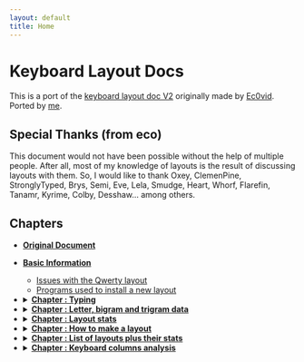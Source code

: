 ```yaml
---
layout: default
title: Home
---
```


# Keyboard Layout Docs
This is a port of the [keyboard layout doc V2](https://bit.ly/layout-doc-v2) originally made by [Ec0vid](https://github.com/ec0vid).
Ported by [me](https://github.com/aoi-buh).

## Special Thanks (from eco)
This document would not have been possible without the help of multiple people. After all, most of my knowledge of layouts is the result of discussing layouts with them. So, I would like to thank Oxey, ClemenPine, StronglyTyped, Brys, Semi, Eve, Lela, Smudge, Heart, Whorf, Flarefin, Tanamr, Kyrime, Colby, Desshaw... among others.

## Chapters
- [**Original Document**](https://bit.ly/layout-doc-v2)
- [**Basic Information**](chapters/preface.md)
    - [Issues with the Qwerty layout](chapters/preface.md#issues-with-the-Qwerty-layout)
    - [Programs used to install a new layout](chapters/preface.md#programs-used-to-install-a-new-layout)

- <details>
  <summary><strong><a href="chapters/chapter1.md">Chapter : Typing</a></strong></summary>

	- [Typing basics (7 min)](chapters/chapter1.md#typing-basics)
		- [Touch typing](chapters/chapter1.md#touch-typing)
		- [The home row](chapters/chapter1.md#the-home-row)
		- [The top and bottom row](chapters/chapter1.md#the-top-and-bottom-row)
		- [How to learn a new layout](chapters/chapter1.md#how-to-learn-a-new-layout)
		- [Word tests](chapters/chapter1.md#word-tests)
		- [Punctuation and shift](chapters/chapter1.md#punctuation-and-shift)
		- [Quotes](chapters/chapter1.md#quotes)
		- [Swapping Caps lock and Backspace (on Windows)](chapters/chapter1.md#swapping-caps-lock-and-backspace-(on-windows))

	- [Angle mod (10 min)](chapters/chapter1.md#angle-mod)
		- [Improved typing technique](chapters/chapter1.md#improved-typing-technique)
		- [ANSI and ISO standards](chapters/chapter1.md#ansi-and-iso-standards)
		- [Angle modding a layout](chapters/chapter1.md#angle-modding-a-layout)
			- [ANSI angle mod example](chapters/chapter1.md#ansi-angle-mod-example)
			- [ISO angle mod example](chapters/chapter1.md#iso-angle-mod-example)
		- [Un-angle modding a layout](chapters/chapter1.md#un-angle-modding-a-layout)
		- [Errors to avoid with angle mod](chapters/chapter1.md#errors-to-avoid-with-angle-mod)
			- [Learning a standard layout with angle mod fingering (angle cheat)](chapters/chapter1.md#learning-a-standard-layout-with-angle-mod-fingering-(angle-cheat))
			- [Learning an angled modded layout with standard fingering](chapters/chapter1.md#learning-an-angled-modded-layout-with-standard-fingering)
		- [How to tell if a layout is angle modded or not](chapters/chapter1.md#how-to-tell-if-a-layout-is-angle-modded-or-not)
  </details>

- <details>
  <summary><strong><a href="chapters/chapter2.md">Chapter : Letter, bigram and trigram data</a></strong></summary>

	- [English data (5 min)](chapters/chapter2.md#english-data)
		- [English letter frequency](chapters/chapter2.md#english-letter-frequency)
		- [Top 50 bigrams](chapters/chapter2.md#top-50-bigrams)
		- [Top 50 trigrams](chapters/chapter2.md#top-50-trigrams)
		- [Extended bigram tables](chapters/chapter2.md#extended-bigram-tables)
		- [Vowel + vowel bigrams](chapters/chapter2.md#vowel-+-vowel-bigrams)
		- [Consonant + consonant bigrams](chapters/chapter2.md#consonant-+-consonant-bigrams)
		- [Consonant + vowel bigrams](chapters/chapter2.md#consonant-+-vowel-bigrams)
		- [Double letters](chapters/chapter2.md#double-letters)
		- [Consonant only trigrams](chapters/chapter2.md#consonant-only-trigrams)
		- [Consonant only trigrams (excluding Y)](chapters/chapter2.md#consonant-only-trigrams-(excluding-y))
		- [Top words with apostrophe](chapters/chapter2.md#top-words-with-apostrophe)
		- [Top trigrams with apostrophe](chapters/chapter2.md#top-trigrams-with-apostrophe)
  </details>

- <details>
  <summary><strong><a href="chapters/chapter3.md">Chapter : Layout stats</a></strong></summary>

	- [SFBs, SFSs and distance (18 min)](chapters/chapter3.md#sfbs,-sfss-and-distance)
		- [Same finger bigrams (SFBs)](chapters/chapter3.md#same-finger-bigrams-(sfbs))
		- [Calculating the distance between two keys](chapters/chapter3.md#calculating-the-distance-between-two-keys)
		- [1U and 2U SFB](chapters/chapter3.md#1u-and-2u-sfb)
		- [Diagonals](chapters/chapter3.md#diagonals)
		- [Same finger Skipgrams (SFSs)](chapters/chapter3.md#same finger skipgrams (sfss))
		- [Distance on a layout](chapters/chapter3.md#distance-on-a-layout)
		- [Decentivicing 2U SFBs and SFSs](chapters/chapter3.md#decentivicing-2u-sfbs-and-sfss)
		- [Weights for each finger](chapters/chapter3.md#weights-for-each-finger)
		- [Distributing movement across the fingers](chapters/chapter3.md#distributing-movement-across-the-fingers)
		- [Distance on Qwerty](chapters/chapter3.md#distance-on-qwerty)
		- [Examples of bad words on Qwerty](chapters/chapter3.md#examples-of-bad-words-on-qwerty)
			- [Heavy SFS words on Qwerty](chapters/chapter3.md#heavy-sfs-words-on-qwerty)
			- [Heavy SFB words on Qwerty](chapters/chapter3.md#heavy-sfb-words-on-qwerty)

	- [Alt fingering, SFB collisions and sliding (6 min)](chapters/chapter3.md#alt-fingering,-sfb-collisions-and-sliding)
		- [Alt fingering](chapters/chapter3.md#alt-fingering)
		- [SFB collisions](chapters/chapter3.md#sfb-collisions)
		- [Designing a layout with alt fingering in mind](chapters/chapter3.md#designing-a-layout-with-alt-fingering-in-mind)
		- [Most comfortable alt fingers](chapters/chapter3.md#most-comfortable-alt-fingers)
			- [On row stagger](chapters/chapter3.md#on-row-stagger)
			- [On matrix](chapters/chapter3.md#on-matrix)
		- [Sliding](chapters/chapter3.md#sliding)

	- [Scissors (11 min)](chapters/chapter3.md#scissors)
		- [Full scissors bigrams (FSBs)](chapters/chapter3.md#full scissors bigrams (fsbs))
		- [Full scissor skipgrams (FSSs)](chapters/chapter3.md#full-scissor-skipgrams-(fsss))
		- [Half scissors bigrams (HSBs)](chapters/chapter3.md#half-scissors-bigrams-(hsbs))
		- [Half scissor skipgrams (HSSs)](chapters/chapter3.md#half-scissor-skipgrams-(hsss))
		- [Scissor list](chapters/chapter3.md#scissor-list)
			- [With standard fingering](chapters/chapter3.md#with-standard-fingering)
				- [Full scissors](chapters/chapter3.md#full-scissors)
				- [Half scissors](chapters/chapter3.md#half-scissors)
			- [With angle mod fingering](chapters/chapter3.md#with-angle-mod-fingering)
				- [Full scissors](chapters/chapter3.md#full-scissors)
				- [Half scissors](chapters/chapter3.md#half-scissors)
		- [Minimizing scissors](chapters/chapter3.md#minimizing-scissors)
			- [Reducing bottom row middle and ring finger use as a whole](chapters/chapter3.md#reducing-bottom-row-middle-and-ring-finger-use-as-a-whole)
			- [Strategically avoiding scissors](chapters/chapter3.md#strategically-avoiding-scissors)
			- [Common scissors in layouts](chapters/chapter3.md#common-scissors-in-layouts)
		- [Row skips vs scissors](chapters/chapter3.md#row-skips-vs-scissors)

	- [Lateral stretches (10 min)](chapters/chapter3.md#lateral-stretches)
		- [The center column](chapters/chapter3.md#the-center-column)
		- [Lateral stretch bigrams (LSBs)](chapters/chapter3.md#lateral-stretch-bigrams-(lsbs))
		- [Lateral stretch skipgrams (LSSs)](chapters/chapter3.md#lateral-stretch-skipgrams-(lsss))
		- [Row stagger vs matrix LSBs](chapters/chapter3.md#row-stagger-vs-matrix-lsbs)
			- [LSBs on matrix only](chapters/chapter3.md#lsbs-on-matrix-only)
			- [LSBs on row stagger only](chapters/chapter3.md#lsbs-on-row-stagger-only)
			- [LSBs on both matrix and row stagger](chapters/chapter3.md#lsbs-on-both-matrix-and-row-stagger)
				- [Same length](chapters/chapter3.md#same-length)
				- [Longer on row stagger](chapters/chapter3.md#longer-on-row-stagger)
			- [Angle mod specific LSBs](chapters/chapter3.md#angle-mod-specific-lsbs)
		- [Vowel hand and LSBs](chapters/chapter3.md#vowel-hand-and-lsbs)
		- [Minimizing stretches](chapters/chapter3.md#minimizing-stretches)
			- [Reducing center column use as a whole](chapters/chapter3.md#reducing-center-column-use-as-a-whole)
			- [Strategically avoiding stretches](chapters/chapter3.md#strategically-avoiding-stretches)

	- [Trigram stats (14 min)](chapters/chapter3.md#trigram-stats)
		- [Alts, rolls, 3rolls & redir](chapters/chapter3.md#alts,-rolls,-3rolls-&-redir)
		- [The relation between alts, rolls, 3rolls and redir](chapters/chapter3.md#the-relation-between-alts,-rolls,-3rolls-and-redir)
		- [Balancing alternation & rolling](chapters/chapter3.md#balancing-alternation-&-rolling)
		- [Which consonants lead to higher or lower rolling](chapters/chapter3.md#which-consonants-lead-to-higher-or-lower-rolling)
		- [Common trigrams, rolls & alternation](chapters/chapter3.md#common-trigrams,-rolls-&-alternation)
		- [Roll comfort](chapters/chapter3.md#roll-comfort)
		- [Which consonants lead to higher or lower redirects](chapters/chapter3.md#which-consonants-lead-to-higher-or-lower-redirects)
		- [Common trigrams & redirects](chapters/chapter3.md#common-trigrams-&-redirects)
		- [“Weak” redirects](chapters/chapter3.md
“weak” redirects)
		- [Common trigrams & 3rolls](chapters/chapter3.md#common-trigrams-&-3rolls)
  </details>

- <details>
  <summary><strong><a href="chapters/chapter4.md">Chapter : How to make a layout</a></strong></summary>

	- [Layout structure (8 min)](chapters/chapter4.md#layout-structure)
		- [Letter stacks](chapters/chapter4.md#letter-stacks)
		- [One consonant stack](chapters/chapter4.md#one-consonant-stack)
		- [One vowel stack](chapters/chapter4.md#one-vowel-stack)
		- [Two stacks (1 vowel + 1 consonant)](chapters/chapter4.md#two-stacks-(1-vowel-+-1-consonant))
			- [With C on index](chapters/chapter4.md#with-c-on-index)
			- [With C on pinky](chapters/chapter4.md#with-c-on-pinky)
			- [With a U column](chapters/chapter4.md#with-a-u-column)
		- [Summary table](chapters/chapter4.md#summary-table)

	- [Vowel blocks and punctuation (14 min)](chapters/chapter4.md#vowel-blocks-and-punctuation)
		- [Challenging the home row convention](chapters/chapter4.md#challenging-the-home-row-convention)
		- [OE stack](chapters/chapter4.md#oe-stack)
				- [UA OE YI](chapters/chapter4.md#ua-oe-yi)
				- [OE UI A](chapters/chapter4.md#oe-ui-a)
		- [OA stack](chapters/chapter4.md#oa-stack)
				- [OA UE I](chapters/chapter4.md#oa-ue-i)
				- [UE OA YI](chapters/chapter4.md#ue-oa-yi)
				- [OA UI E](chapters/chapter4.md#oa-ui-e)
		- [Without OE or OA](chapters/chapter4.md#without-oe-or-oa)
				- [UE YI O](chapters/chapter4.md#ue-yi-o)
				- [UE A O](chapters/chapter4.md#ue-a-o)
		- [Letter U on the consonant hand (very rare)](chapters/chapter4.md#letter-u-on-the-consonant-hand-(very-rare))
		- [Avoiding an UIY column](chapters/chapter4.md#avoiding-an-uiy-column)
		- [Punctuation SFBs](chapters/chapter4.md#punctuation-sfbs)
				- [Vowels + punctuation](chapters/chapter4.md#vowels-+-punctuation)
				- [Consonants + punctuation](chapters/chapter4.md#consonants-+-punctuation)
				- [Other](chapters/chapter4.md#other)
		- [Punctuation setup examples](chapters/chapter4.md#punctuation setup examples)
		- [On what finger should the consonants on the vowel hand be?](chapters/chapter4.md#on-what-finger-should-the-consonants-on-the-vowel-hand-be?)
			- [Consonant index (+ vowels on middle, ring and pinky)](chapters/chapter4.md#consonant-index-(+-vowels-on-middle,-ring-and-pinky))
			- [Consonant pinky/ring (+ vowels on ring/pinky, middle and index)](chapters/chapter4.md#consonant-pinky/ring-(+-vowels-on-ring/pinky,-middle-and-index))

	- [Consonant blocks (7 min)](chapters/chapter4.md#consonant-blocks)
		- [Consonant patterns](chapters/chapter4.md#consonant-patterns)
		- [HN stack (most popular)](chapters/chapter4.md#hn-stack-(most-popular))
				- [LR + HNB](chapters/chapter4.md#lr-+-hnb)
				- [LR + HNM](chapters/chapter4.md#lr-+-hnm)
				- [WR + HNL](chapters/chapter4.md#wr-+-hnl)
		- [HR stack](chapters/chapter4.md#hr-stack)
				- [FSV + LRH](chapters/chapter4.md#fsv-+-lrh)
				- [PNB + LRH](chapters/chapter4.md#pnb-+-lrh)
		- [RN stack](chapters/chapter4.md#rn-stack)
				- [LHM or LH + RN](chapters/chapter4.md#lhm-or-lh-+-rn)
				- [LTM + RN](chapters/chapter4.md#ltm-+-rn)
				- [LS + RN](chapters/chapter4.md#ls-+-rn)
		- [Without HN, HR or RN](chapters/chapter4.md#without-hn,-hr-or-rn)
				- [LR + CS](chapters/chapter4.md#lr-+-cs)
				- [LNM or LN + CS](chapters/chapter4.md#lnm-or-ln-+-cs)
				- [LHM + CS](chapters/chapter4.md#lhm-+-cs)
				- [LTM + CS](chapters/chapter4.md#ltm-+-cs)
  </details>

- <details>
  <summary><strong><a href="chapters/chapter5.md">Chapter : List of layouts plus their stats</a></strong></summary>

	- [Layout subgroups (8 min)](chapters/chapter5.md#layout-subgroups)
		- [Classifying layouts](chapters/chapter5.md#classifying-layouts)
		- [Layout stat table](chapters/chapter5.md#layout-stat-table)
		- [How the stats were obtained](chapters/chapter5.md#how-the-stats-were-obtained)
		- [Stats thresholds](chapters/chapter5.md#stats-thresholds)
		- [Hand balance nuances](chapters/chapter5.md#hand-balance-nuances)

	- [Colemak-like layouts (4 min)](chapters/chapter5.md#colemak-like-layouts)
		- [Colemak](chapters/chapter5.md#colemak)
		- [Colemak-like arrangements](chapters/chapter5.md#colemak-like-arrangements)
			- [HNLM index + 4 vowels](chapters/chapter5.md#hnlm-index-+-4-vowels)
				- [ARST](chapters/chapter5.md#arst)
			- [FNHPB index + 4 vowels](chapters/chapter5.md#fnhpb-index-+-4-vowels)
				- [ARST / ARTS](chapters/chapter5.md#arst-/-arts)
				- [ISRT / IRST](chapters/chapter5.md#isrt-/-irst)

	- [Inward rotation layouts (18 min)](chapters/chapter5.md#inward-rotation-layouts)
		- [In-rolls & out-rolls](chapters/chapter5.md#in-rolls-&-out-rolls)
		- [How to arrange the vowels for in-rolls](chapters/chapter5.md#how-to-arrange-the-vowels-for-in-rolls)
				- [YI OE UA vowel block](chapters/chapter5.md#yi-oe-ua-vowel-block)
				- [YI OA UE,  I OA UE  &  E OA UI vowel blocks](chapters/chapter5.md#yi-oa-ue,--i-oa-ue--&--e-oa-ui-vowel-blocks)
		- [How to arrange the consonants for in-rolls](chapters/chapter5.md#how-to-arrange-the-consonants-for-in-rolls)
			- [Consonants on the vowel hand](chapters/chapter5.md#consonants-on-the-vowel-hand)
			- [Consonants on the consonant hand](chapters/chapter5.md#consonants-on-the-consonant-hand)
			- [N & H on separate hands](chapters/chapter5.md#n-&-h-on-separate-hands)
		- [Avoiding a NH column](chapters/chapter5.md#avoiding-a-nh-column)
		- [In-roll ratio](chapters/chapter5.md#in-roll-ratio)
		- [Out-rolls vs alternation](chapters/chapter5.md#out-rolls-vs-alternation)
		- [Layout arrangements for in-rolls](chapters/chapter5.md#layout-arrangements-for-in-rolls)
			- [H + vowels](chapters/chapter5.md#h-+-vowels)
				- [NRST / NSRT / NRTS / RSNT…](chapters/chapter5.md#nrst-/-nsrt-/-nrts-/-rsnt…)
			- [NR + vowels](chapters/chapter5.md#nr-+-vowels)
				- [CSTH](chapters/chapter5.md#csth)
				- [STHC](chapters/chapter5.md#sthc)
			- [N or NL + vowels](chapters/chapter5.md#n or nl + vowels)
				- [RSTH](chapters/chapter5.md#rsth)
				- [TRSH](chapters/chapter5.md#trsh)
			- [LRW + vowels](chapters/chapter5.md#lrw-+-vowels)
				- [NSTH](chapters/chapter5.md#nsth)
			- [C + vowels](chapters/chapter5.md#c-+-vowels)
				- [NSTH](chapters/chapter5.md#nsth)

	- [High roll - mid redirect layouts (18 min)](chapters/chapter5.md#high-roll---mid-redirect-layouts)
		- [Rolls & redirects](chapters/chapter5.md#rolls-&-redirects)
		- [Basics](chapters/chapter5.md#basics)
		- [Layout arrangements for high roll - mid redirects](chapters/chapter5.md#layout-arrangements-for-high-roll---mid-redirects)
			- [NH + vowels](chapters/chapter5.md#nh-+-vowels)
				- [CRST](chapters/chapter5.md#crst)
				- [STRD / SRTD / SRTC](chapters/chapter5.md#strd / srtd / srtc)
			- [HM or HML + vowels](chapters/chapter5.md#hm-or-hml-+-vowels)
				- [NRTS / RNTS](chapters/chapter5.md#nrts-/-rnts)
				- [SNTC / SNTD / STND](chapters/chapter5.md#sntc-/-sntd-/-stnd)
			- [LRH + vowels](chapters/chapter5.md#lrh-+-vowels)
				- [SNTM / NSTM / NSTD](chapters/chapter5.md#sntm-/-nstm-/-nstd)
		- [Space thumb optimization](chapters/chapter5.md#space-thumb-optimization)
			- [Space trigrams](chapters/chapter5.md#space-trigrams)
			- [How rolls and redirects involving space work](chapters/chapter5.md#how-rolls-and-redirects-involving-space-work)
			- [Example of analyzing space trigrams in a layout](chapters/chapter5.md#example-of-analyzing-space-trigrams-in-a-layout)
			- [a200 analyzer](chapters/chapter5.md#a200-analyzer)
			- [Hand balance and space](chapters/chapter5.md#hand-balance-and-space)
			- [Keeping your current space thumb](chapters/chapter5.md#keeping-your-current-space-thumb)

	- [3roll layouts (1 min)](chapters/chapter5.md#3roll-layouts)
		- [3rolls](chapters/chapter5.md#3rolls)
		- [Layout arrangements for 3rolls](chapters/chapter5.md#layout-arrangements-for-3rolls)
				- [SEHT / REHT / INTS](chapters/chapter5.md#seht-/-reht-/-ints)

	- [High alternation layouts (15 min)](chapters/chapter5.md#high-alternation-layouts)
		- [Alternation](chapters/chapter5.md#alternation)
		- [Layout arrangements for high alternation](chapters/chapter5.md#layout-arrangements-for-high-alternation)
			- [H + vowels](chapters/chapter5.md#h-+-vowels)
				- [NRTS / NRST](chapters/chapter5.md#nrts-/-nrst)
				- [CSNT](chapters/chapter5.md#csnt)
			- [C + vowels](chapters/chapter5.md#c-+-vowels)
				- [SRNT / SRHT / SRTN / STRN (NH column)](chapters/chapter5.md#srnt-/-srht-/-srtn-/-strn-(nh-column))
				- [NSTR / SNTR / NSRT / SNRT (LHR column)](chapters/chapter5.md#nstr-/-sntr-/-nsrt-/-snrt-(lhr-column))
				- [SHRT / SNHT / SNTH / HSNT (RN column)](chapters/chapter5.md#shrt-/-snht-/-snth-/-hsnt-(rn-column))
				- [RSNT / SNRT](chapters/chapter5.md#rsnt-/-snrt)
			- [S + vowels](chapters/chapter5.md#s-+-vowels)
			- [T + vowels](chapters/chapter5.md#t-+-vowels)
			- [Other](chapters/chapter5.md#other)
  </details>

- <details>
  <summary><strong><a href="chapters/chapter.md">Chapter : Keyboard columns analysis</a></strong></summary>

	- [Info given for each consonant](chapters/chapter6.md#info-given-for-each-consonant)
		- [Pairs](chapters/chapter6.md#pairs)
		- [SFB thresholds](chapters/chapter6.md#sfb-thresholds)
		- [Columns](chapters/chapter6.md#columns)

	- [Movement on the index vs the other fingers](chapters/chapter6.md#movement-on-the-index-vs-the-other-fingers)

	- [High movement columns and alt fingering](chapters/chapter6.md#high-movement-columns-and-alt-fingering)

	- [Index finger columns](chapters/chapter6.md#index-finger-columns)
		- [Standard fingering](chapters/chapter6.md#standard-fingering)
		- [Angle mod fingering](chapters/chapter6.md#angle-mod-fingering)

	- [Main consonants](chapters/chapter6.md#main-consonants)
		- [Letter T](chapters/chapter6.md#letter-t)
		- [Letter N](chapters/chapter6.md#letter-n)
		- [Letter S](chapters/chapter6.md#letter-s)
		- [Letter H](chapters/chapter6.md#letter-h)
		- [Letter R](chapters/chapter6.md#letter-r)
		- [Letter L](chapters/chapter6.md#letter-l)
		- [Letter D](chapters/chapter6.md#letter-d)
		- [Letter C](chapters/chapter6.md#letter-c)

	- [Remaining consonants](chapters/chapter6.md#remaining-consonants)
		- [Letter Y](chapters/chapter6.md#letter-y)
		- [Letter W](chapters/chapter6.md#letter-w)
		- [Letter M](chapters/chapter6.md#letter-m)
		- [Letter F](chapters/chapter6.md#letter-f)
		- [Letter P](chapters/chapter6.md#letter-p)
		- [Letter G](chapters/chapter6.md#letter-g)
		- [Letter B](chapters/chapter6.md#letter-b)
		- [Letter V](chapters/chapter6.md#letter-v)
		- [Letter K](chapters/chapter6.md#letter-k)
  </details>
